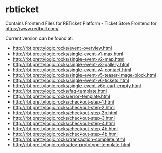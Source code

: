 # rbticket
Contains Frontend Files for RBTicket Platform - Ticket Store Frontend for https://www.redbull.com/

Current version can be found at:


* http://rbt.prettylogic.rocks/event-overview.html
* http://rbt.prettylogic.rocks/single-event-v1-max.html
* http://rbt.prettylogic.rocks/single-event-v2-map.html
* http://rbt.prettylogic.rocks/single-event-v3-gallery.html
* http://rbt.prettylogic.rocks/single-event-v4-contact.html
* http://rbt.prettylogic.rocks/single-event-v5-teaser-image-block.html
* http://rbt.prettylogic.rocks/single-event-v6-tickets.html
* http://rbt.prettylogic.rocks/single-event-v6c-cart-empty.html
* http://rbt.prettylogic.rocks/faq-template.html
* http://rbt.prettylogic.rocks/error-template.html
* http://rbt.prettylogic.rocks/checkout-step-1.html
* http://rbt.prettylogic.rocks/checkout-step-2.html
* http://rbt.prettylogic.rocks/checkout-step-2b.html
* http://rbt.prettylogic.rocks/checkout-step-3.html
* http://rbt.prettylogic.rocks/checkout-step-4.html
* http://rbt.prettylogic.rocks/checkout-step-4b.html
* http://rbt.prettylogic.rocks/checkout-step-4b.html
* http://rbt.prettylogic.rocks/transaction-complete.html
* http://rbt.prettylogic.rocks/dev-prototype-template.html

